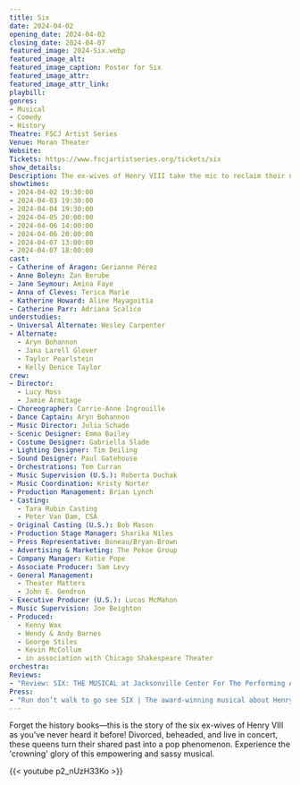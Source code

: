 ```yaml
---
title: Six
date: 2024-04-02
opening_date: 2024-04-02
closing_date: 2024-04-07
featured_image: 2024-Six.webp
featured_image_alt: 
featured_image_caption: Poster for Six
featured_image_attr: 
featured_image_attr_link: 
playbill:
genres: 
- Musical
- Comedy
- History
Theatre: FSCJ Artist Series
Venue: Moran Theater
Website: 
Tickets: https://www.fscjartistseries.org/tickets/six
show_details: 
Description: The ex-wives of Henry VIII take the mic to reclaim their narrative, one pop anthem at a time.
showtimes:
- 2024-04-02 19:30:00
- 2024-04-03 19:30:00
- 2024-04-04 19:30:00
- 2024-04-05 20:00:00
- 2024-04-06 14:00:00
- 2024-04-06 20:00:00
- 2024-04-07 13:00:00
- 2024-04-07 18:00:00
cast:
- Catherine of Aragon: Gerianne Pérez
- Anne Boleyn: Zan Berube
- Jane Seymour: Amina Faye
- Anna of Cleves: Terica Marie
- Katherine Howard: Aline Mayagoitia
- Catherine Parr: Adriana Scalice
understudies:
- Universal Alternate: Wesley Carpenter
- Alternate: 
  - Aryn Bohannon
  - Jana Larell Glover
  - Taylor Pearlstein
  - Kelly Denice Taylor
crew:
- Director: 
  - Lucy Moss
  - Jamie Armitage
- Choreographer: Carrie-Anne Ingrouille
- Dance Captain: Aryn Bohannon
- Music Director: Julia Schade
- Scenic Designer: Emma Bailey
- Costume Designer: Gabriella Slade
- Lighting Designer: Tim Deiling
- Sound Designer: Paul Gatehouse
- Orchestrations: Tom Curran
- Music Supervision (U.S.): Roberta Duchak
- Music Coordination: Kristy Norter
- Production Management: Brian Lynch
- Casting: 
  - Tara Rubin Casting
  - Peter Van Dam, CSA
- Original Casting (U.S.): Bob Mason
- Production Stage Manager: Sharika Niles
- Press Representative: Boneau/Bryan-Brown
- Advertising & Marketing: The Pekoe Group
- Company Manager: Katie Pope
- Associate Producer: Sam Levy
- General Management: 
  - Theater Matters
  - John E. Gendron
- Executive Producer (U.S.): Lucas McMahon
- Music Supervision: Joe Beighton
- Produced: 
  - Kenny Wax
  - Wendy & Andy Barnes
  - George Stiles
  - Kevin McCollum
  - in association with Chicago Shakespeare Theater
orchestra:
Reviews:
- "Review: SIX: THE MUSICAL at Jacksonville Center For The Performing Arts | BroadwayWorld": https://www.broadwayworld.com/jacksonville/article/Review-SIX-THE-MUSICAL-at-Jacksonville-Center-For-The-Performing-Arts-20240402
Press:
- "Run don’t walk to go see SIX | The award-winning musical about Henry VIII’s wives rewriting herstory on stage | River City Live - News4Jax": https://www.news4jax.com/river-city-live/2024/04/04/run-dont-walk-to-go-see-six-the-award-winning-musical-about-henry-viiis-wives-rewriting-herstory-on-stage/
---
```

Forget the history books—this is the story of the six ex-wives of Henry VIII as you've never heard it before! Divorced, beheaded, and live in concert, these queens turn their shared past into a pop phenomenon. Experience the 'crowning' glory of this empowering and sassy musical.

{{< youtube p2_nUzH33Ko >}}